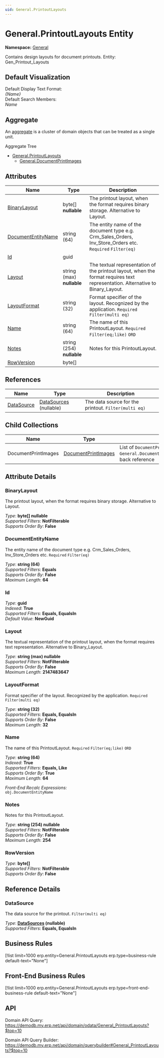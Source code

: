 ```yaml
---
uid: General.PrintoutLayouts
---
```

# General.PrintoutLayouts Entity

**Namespace:** [General](General.md)  

Contains design layouts for document printouts. Entity: Gen_Printout_Layouts

## Default Visualization
Default Display Text Format:  
_{Name}_  
Default Search Members:  
_Name_  

## Aggregate
An [aggregate](https://docs.erp.net/tech/advanced/concepts/aggregates.html) is a cluster of domain objects that can be treated as a single unit.  

Aggregate Tree  
* [General.PrintoutLayouts](General.PrintoutLayouts.md)  
  * [General.DocumentPrintImages](General.DocumentPrintImages.md)  

## Attributes

| Name | Type | Description |
| ---- | ---- | --- |
| [BinaryLayout](General.PrintoutLayouts.md#binarylayout) | byte[] __nullable__ | The printout layout, when the format requires binary storage. Alternative to Layout. 
| [DocumentEntityName](General.PrintoutLayouts.md#documententityname) | string (64) | The entity name of the document type e.g. Crm_Sales_Orders, Inv_Store_Orders etc. `Required` `Filter(eq)` 
| [Id](General.PrintoutLayouts.md#id) | guid |  
| [Layout](General.PrintoutLayouts.md#layout) | string (max) __nullable__ | The textual representation of the printout layout, when the format requires text representation. Alternative to Binary_Layout. 
| [LayoutFormat](General.PrintoutLayouts.md#layoutformat) | string (32) | Format specifier of the layout. Recognized by the application. `Required` `Filter(multi eq)` 
| [Name](General.PrintoutLayouts.md#name) | string (64) | The name of this PrintoutLayout. `Required` `Filter(eq;like)` `ORD` 
| [Notes](General.PrintoutLayouts.md#notes) | string (254) __nullable__ | Notes for this PrintoutLayout. 
| [RowVersion](General.PrintoutLayouts.md#rowversion) | byte[] |  

## References

| Name | Type | Description |
| ---- | ---- | --- |
| [DataSource](General.PrintoutLayouts.md#datasource) | [DataSources](Systems.Reporting.DataSources.md) (nullable) | The data source for the printout. `Filter(multi eq)` |

## Child Collections

| Name | Type | Description |
| ---- | ---- | --- |
| DocumentPrintImages | [DocumentPrintImages](General.DocumentPrintImages.md) | List of `DocumentPrintImage`(General.DocumentPrintImages.md) child objects, based on the `General.DocumentPrintImage.PrintoutLayout`(General.DocumentPrintImages.md#printoutlayout) back reference 


## Attribute Details

### BinaryLayout

The printout layout, when the format requires binary storage. Alternative to Layout.

_Type_: **byte[] __nullable__**  
_Supported Filters_: **NotFilterable**  
_Supports Order By_: **False**  

### DocumentEntityName

The entity name of the document type e.g. Crm_Sales_Orders, Inv_Store_Orders etc. `Required` `Filter(eq)`

_Type_: **string (64)**  
_Supported Filters_: **Equals**  
_Supports Order By_: **False**  
_Maximum Length_: **64**  

### Id

_Type_: **guid**  
_Indexed_: **True**  
_Supported Filters_: **Equals, EqualsIn**  
_Default Value_: **NewGuid**  

### Layout

The textual representation of the printout layout, when the format requires text representation. Alternative to Binary_Layout.

_Type_: **string (max) __nullable__**  
_Supported Filters_: **NotFilterable**  
_Supports Order By_: **False**  
_Maximum Length_: **2147483647**  

### LayoutFormat

Format specifier of the layout. Recognized by the application. `Required` `Filter(multi eq)`

_Type_: **string (32)**  
_Supported Filters_: **Equals, EqualsIn**  
_Supports Order By_: **False**  
_Maximum Length_: **32**  

### Name

The name of this PrintoutLayout. `Required` `Filter(eq;like)` `ORD`

_Type_: **string (64)**  
_Indexed_: **True**  
_Supported Filters_: **Equals, Like**  
_Supports Order By_: **True**  
_Maximum Length_: **64**  

_Front-End Recalc Expressions:_  
`obj.DocumentEntityName`
### Notes

Notes for this PrintoutLayout.

_Type_: **string (254) __nullable__**  
_Supported Filters_: **NotFilterable**  
_Supports Order By_: **False**  
_Maximum Length_: **254**  

### RowVersion

_Type_: **byte[]**  
_Supported Filters_: **NotFilterable**  
_Supports Order By_: **False**  


## Reference Details

### DataSource

The data source for the printout. `Filter(multi eq)`

_Type_: **[DataSources](Systems.Reporting.DataSources.md) (nullable)**  
_Supported Filters_: **Equals, EqualsIn**  



## Business Rules

[!list limit=1000 erp.entity=General.PrintoutLayouts erp.type=business-rule default-text="None"]

## Front-End Business Rules

[!list limit=1000 erp.entity=General.PrintoutLayouts erp.type=front-end-business-rule default-text="None"]

## API

Domain API Query:
<https://demodb.my.erp.net/api/domain/odata/General_PrintoutLayouts?$top=10>

Domain API Query Builder:
<https://demodb.my.erp.net/api/domain/querybuilder#General_PrintoutLayouts?$top=10>

